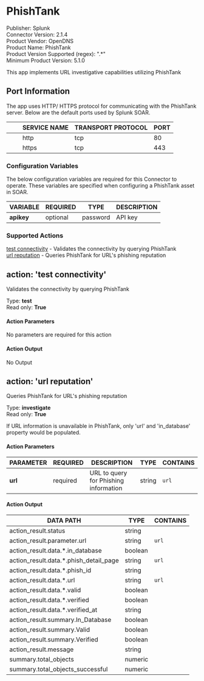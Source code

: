 [comment]: # "Auto-generated SOAR connector documentation"
# PhishTank

Publisher: Splunk  
Connector Version: 2\.1\.4  
Product Vendor: OpenDNS  
Product Name: PhishTank  
Product Version Supported (regex): "\.\*"  
Minimum Product Version: 5\.1\.0  

This app implements URL investigative capabilities utilizing PhishTank

[comment]: # " File: README.md"
[comment]: # "  Copyright (c) 2016-2022 Splunk Inc."
[comment]: # ""
[comment]: # "Licensed under the Apache License, Version 2.0 (the 'License');"
[comment]: # "you may not use this file except in compliance with the License."
[comment]: # "You may obtain a copy of the License at"
[comment]: # ""
[comment]: # "    http://www.apache.org/licenses/LICENSE-2.0"
[comment]: # ""
[comment]: # "Unless required by applicable law or agreed to in writing, software distributed under"
[comment]: # "the License is distributed on an 'AS IS' BASIS, WITHOUT WARRANTIES OR CONDITIONS OF ANY KIND,"
[comment]: # "either express or implied. See the License for the specific language governing permissions"
[comment]: # "and limitations under the License."
[comment]: # ""
## Port Information

The app uses HTTP/ HTTPS protocol for communicating with the PhishTank server. Below are the default
ports used by Splunk SOAR.

|         SERVICE NAME | TRANSPORT PROTOCOL | PORT |
|----------------------|--------------------|------|
|         http         | tcp                | 80   |
|         https        | tcp                | 443  |


### Configuration Variables
The below configuration variables are required for this Connector to operate.  These variables are specified when configuring a PhishTank asset in SOAR.

VARIABLE | REQUIRED | TYPE | DESCRIPTION
-------- | -------- | ---- | -----------
**apikey** |  optional  | password | API key

### Supported Actions  
[test connectivity](#action-test-connectivity) - Validates the connectivity by querying PhishTank  
[url reputation](#action-url-reputation) - Queries PhishTank for URL's phishing reputation  

## action: 'test connectivity'
Validates the connectivity by querying PhishTank

Type: **test**  
Read only: **True**

#### Action Parameters
No parameters are required for this action

#### Action Output
No Output  

## action: 'url reputation'
Queries PhishTank for URL's phishing reputation

Type: **investigate**  
Read only: **True**

If URL information is unavailable in PhishTank, only 'url' and 'in\_database' property would be populated\.

#### Action Parameters
PARAMETER | REQUIRED | DESCRIPTION | TYPE | CONTAINS
--------- | -------- | ----------- | ---- | --------
**url** |  required  | URL to query for Phishing information | string |  `url` 

#### Action Output
DATA PATH | TYPE | CONTAINS
--------- | ---- | --------
action\_result\.status | string | 
action\_result\.parameter\.url | string |  `url` 
action\_result\.data\.\*\.in\_database | boolean | 
action\_result\.data\.\*\.phish\_detail\_page | string |  `url` 
action\_result\.data\.\*\.phish\_id | string | 
action\_result\.data\.\*\.url | string |  `url` 
action\_result\.data\.\*\.valid | boolean | 
action\_result\.data\.\*\.verified | boolean | 
action\_result\.data\.\*\.verified\_at | string | 
action\_result\.summary\.In\_Database | boolean | 
action\_result\.summary\.Valid | boolean | 
action\_result\.summary\.Verified | boolean | 
action\_result\.message | string | 
summary\.total\_objects | numeric | 
summary\.total\_objects\_successful | numeric | 